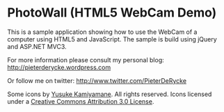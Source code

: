 # PhotoWall (HTML5 WebCam Demo)

This is a sample application showing how to use the WebCam of a computer using HTML5 and JavaScript. The sample is build using jQuery and ASP.NET MVC3.

For more information please consult my personal blog:
http://pieterderycke.wordpress.com

Or follow me on twitter:
http://www.twitter.com/PieterDeRycke

Some icons by [Yusuke Kamiyamane](http://p.yusukekamiyamane.com/). All rights reserved. Icons licensed under a [Creative Commons Attribution 3.0 License](http://creativecommons.org/licenses/by/3.0/).